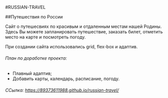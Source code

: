 
#RUSSIAN-TRAVEL


##Путешествия по России

Сайт о путешесвиях по красивым и отдаленным местам нашей Родины. 
Здесь Вы можете запланировать путешествие, заказать билет, отметить место на карте и посмотреть погоду. 


При создании сайта использовались grid, flex-box и адаптив. 


###### План по доработке проекта:
- Плавный адаптив;
- Добавить карты, календарь, расписание, погоду.


###### ССылка: <https://89373611988.github.io/russian-travel/>
